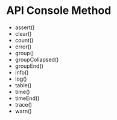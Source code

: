 # API Console Method

- assert()
- clear()
- count()
- error()
- group()
- groupCollapsed()
- groupEnd()
- info()
- log()
- table()
- time()
- timeEnd()
- trace()
- warn()
